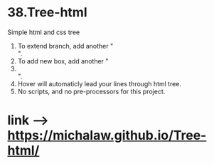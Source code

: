 # 38.Tree-html
Simple html and css tree

1. To extend branch, add another "<ul></ul>".
2. To add new box, add another "<li></li>".
3. Hover will automaticly lead your lines through html tree.
4. No scripts, and no pre-processors for this project. 

# link --> https://michalaw.github.io/Tree-html/

